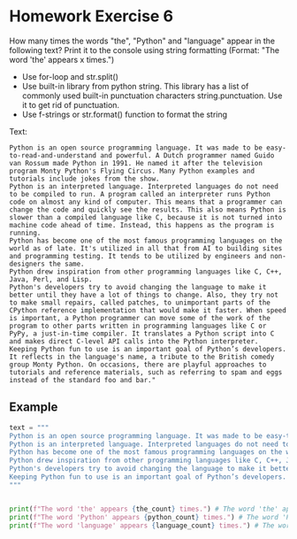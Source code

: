 # Homework Exercise 6

How many times the words "the", "Python" and "language" appear in the following text? Print it to the console using string formatting (Format: "The word 'the' appears x times.")

* Use for-loop and str.split()
* Use built-in library from python string. This library has a list of commonly used built-in punctuation characters string.punctuation. Use it to get rid of punctuation.
* Use f-strings or str.format() function to format the string

Text:

    Python is an open source programming language. It was made to be easy-to-read-and-understand and powerful. A Dutch programmer named Guido van Rossum made Python in 1991. He named it after the television program Monty Python's Flying Circus. Many Python examples and tutorials include jokes from the show.
    Python is an interpreted language. Interpreted languages do not need to be compiled to run. A program called an interpreter runs Python code on almost any kind of computer. This means that a programmer can change the code and quickly see the results. This also means Python is slower than a compiled language like C, because it is not turned into machine code ahead of time. Instead, this happens as the program is running.
    Python has become one of the most famous programming languages on the world as of late. It's utilized in all that from AI to building sites and programming testing. It tends to be utilized by engineers and non-designers the same.
    Python drew inspiration from other programming languages like C, C++, Java, Perl, and Lisp.
    Python's developers try to avoid changing the language to make it better until they have a lot of things to change. Also, they try not to make small repairs, called patches, to unimportant parts of the CPython reference implementation that would make it faster. When speed is important, a Python programmer can move some of the work of the program to other parts written in programming languages like C or PyPy, a just-in-time compiler. It translates a Python script into C and makes direct C-level API calls into the Python interpreter.
    Keeping Python fun to use is an important goal of Python’s developers. It reflects in the language's name, a tribute to the British comedy group Monty Python. On occasions, there are playful approaches to tutorials and reference materials, such as referring to spam and eggs instead of the standard foo and bar."


## Example
```python
text = """
Python is an open source programming language. It was made to be easy-to-read-and-understand and powerful. A Dutch programmer named Guido van Rossum made Python in 1991. He named it after the television program Monty Python's Flying Circus. Many Python examples and tutorials include jokes from the show.
Python is an interpreted language. Interpreted languages do not need to be compiled to run. A program called an interpreter runs Python code on almost any kind of computer. This means that a programmer can change the code and quickly see the results. This also means Python is slower than a compiled language like C, because it is not turned into machine code ahead of time. Instead, this happens as the program is running.
Python has become one of the most famous programming languages on the world as of late. It's utilized in all that from AI to building sites and programming testing. It tends to be utilized by engineers and non-designers the same.
Python drew inspiration from other programming languages like C, C++, Java, Perl, and Lisp.
Python's developers try to avoid changing the language to make it better until they have a lot of things to change. Also, they try not to make small repairs, called patches, to unimportant parts of the CPython reference implementation that would make it faster. When speed is important, a Python programmer can move some of the work of the program to other parts written in programming languages like C or PyPy, a just-in-time compiler. It translates a Python script into C and makes direct C-level API calls into the Python interpreter.
Keeping Python fun to use is an important goal of Python’s developers. It reflects in the language's name, a tribute to the British comedy group Monty Python. On occasions, there are playful approaches to tutorials and reference materials, such as referring to spam and eggs instead of the standard foo and bar.
"""


print(f"The word 'the' appears {the_count} times.") # The word 'the' appears 16 times.
print(f"The word 'Python' appears {python_count} times.") # The word 'Python' appears 13 times.
print(f"The word 'language' appears {language_count} times.") # The word 'language' appears 4 times.


```